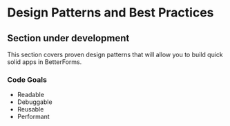 # Design Patterns and Best Practices

## Section under development

This section covers proven design patterns that will allow you to build quick solid apps in BetterForms.

### Code Goals

* Readable
* Debuggable
* Reusable
* Performant



